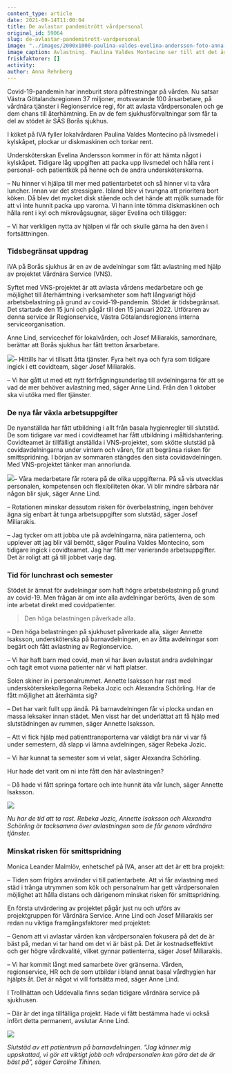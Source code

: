 ```yaml
---
content_type: article
date: 2021-09-14T11:00:04
title: De avlastar pandemitrött vårdpersonal
original_id: 59064
slug: de-avlastar-pandemitrott-vardpersonal
image: "../images/2000x1000-paulina-valdes-evelina-andersson-foto-anna-rehnberg.jpg"
image_caption: Avlastning. Paulina Valdes Montecino ser till att det är rent och snyggt i personalköket på IVA. Undersköterskan Evelina Andersson hittar vad hon söker i kylskåpet, eftersom Paulina fyllt på med  varor.
friskfaktorer: []
activity:
author: Anna Rehnberg
---
```


Covid-19-pandemin har inneburit stora påfrestningar på vården. Nu satsar Västra Götalandsregionen 37 miljoner, motsvarande 100 årsarbetare, på vårdnära tjänster i Regionservice regi, för att avlasta vårdpersonalen och ge dem chans till återhämtning. En av de fem sjukhusförvaltningar som får ta del av stödet är SÄS Borås sjukhus.

I köket på IVA fyller lokalvårdaren Paulina Valdes Montecino på livsmedel i kylskåpet, plockar ur diskmaskinen och torkar rent.

Undersköterskan Evelina Andersson kommer in för att hämta något i kylskåpet. Tidigare låg uppgiften att packa upp livsmedel och hålla rent i personal- och patientkök på henne och de andra undersköterskorna.

– Nu hinner vi hjälpa till mer med patientarbetet och så hinner vi ta våra luncher. Innan var det stressigare. Ibland blev vi tvungna att prioritera bort köken. Då blev det mycket disk stående och det hände att mjölk surnade för att vi inte hunnit packa upp varorna. Vi hann inte tömma diskmaskinen och hålla rent i kyl och mikrovågsugnar, säger Evelina och tillägger:

– Vi har verkligen nytta av hjälpen vi får och skulle gärna ha den även i fortsättningen.

### Tidsbegränsat uppdrag

IVA på Borås sjukhus är en av de avdelningar som fått avlastning med hjälp av projektet Vårdnära Service (VNS).

Syftet med VNS-projektet är att avlasta vårdens medarbetare och ge möjlighet till återhämtning i verksamheter som haft långvarigt höjd arbetsbelastning på grund av covid-19-pandemin. Stödet är tidsbegränsat. Det startade den 15 juni och pågår till den 15 januari 2022. Utföraren av denna service är Regionservice, Västra Götalandsregionens interna serviceorganisation.

Anne Lind, servicechef för lokalvården, och Josef Miliarakis, samordnare, berättar att Borås sjukhus har fått tretton årsarbetare.

[![](https://www.suntarbetsliv.se/wp-content/uploads/2021/09/Miliarakis_Red_200x220.jpg)](https://www.suntarbetsliv.se/wp-content/uploads/2021/09/Miliarakis_Red_200x220.jpg)– Hittills har vi tillsatt åtta tjänster. Fyra helt nya och fyra som tidigare ingick i ett covidteam, säger Josef Miliarakis.

– Vi har gått ut med ett nytt förfrågningsunderlag till avdelningarna för att se vad de mer behöver avlastning med, säger Anne Lind. Från den 1 oktober ska vi utöka med fler tjänster.

### De nya får växla arbetsuppgifter

De nyanställda har fått utbildning i allt från basala hygienregler till slutstäd. De som tidigare var med i covidteamet har fått utbildning i måltidshantering. Covidteamet är tillfälligt anställda i VNS-projektet, som skötte slutstäd på covidavdelningarna under vintern och våren, för att begränsa risken för smittspridning. I början av sommaren stängdes den sista covidavdelningen. Med VNS-projektet tänker man annorlunda.

[![](https://www.suntarbetsliv.se/wp-content/uploads/2021/09/Lind_Red_200x220.jpg)](https://www.suntarbetsliv.se/wp-content/uploads/2021/09/Lind_Red_200x220.jpg)– Våra medarbetare får rotera på de olika uppgifterna. På så vis utvecklas personalen, kompetensen och flexibiliteten ökar. Vi blir mindre sårbara när någon blir sjuk, säger Anne Lind.

– Rotationen minskar dessutom risken för överbelastning, ingen behöver ägna sig enbart åt tunga arbetsuppgifter som slutstäd, säger Josef Miliarakis.

– Jag tycker om att jobba ute på avdelningarna, nära patienterna, och upplever att jag blir väl bemött, säger Paulina Valdes Montecino, som tidigare ingick i covidteamet. Jag har fått mer varierande arbetsuppgifter. Det är roligt att gå till jobbet varje dag.

### Tid för lunchrast och semester

Stödet är ämnat för avdelningar som haft högre arbetsbelastning på grund av covid-19. Men frågan är om inte alla avdelningar berörts, även de som inte arbetat direkt med covidpatienter.

> Den höga belastningen påverkade alla.

– Den höga belastningen på sjukhuset påverkade alla, säger Annette Isaksson, undersköterska på barnavdelningen, en av åtta avdelningar som begärt och fått avlastning av Regionservice.

– Vi har haft barn med covid, men vi har även avlastat andra avdelningar och tagit emot vuxna patienter när vi haft platser.

Solen skiner in i personalrummet. Annette Isaksson har rast med undersköterskekollegorna Rebeka Jozic och Alexandra Schörling. Har de fått möjlighet att återhämta sig?

– Det har varit fullt upp ändå. På barnavdelningen får vi plocka undan en massa leksaker innan städet. Men visst har det underlättat att få hjälp med slutstädningen av rummen, säger Annette Isaksson.

– Att vi fick hjälp med patienttransporterna var väldigt bra när vi var få under semestern, då slapp vi lämna avdelningen, säger Rebeka Jozic.

– Vi har kunnat ta semester som vi velat, säger Alexandra Schörling.

Hur hade det varit om ni inte fått den här avlastningen?

– Då hade vi fått springa fortare och inte hunnit äta vår lunch, säger Annette Isaksson.

[![](https://www.suntarbetsliv.se/wp-content/uploads/2021/09/Boras07.jpg)](https://www.suntarbetsliv.se/wp-content/uploads/2021/09/Boras07.jpg)

_Nu har de tid att ta rast. Rebeka Jozic, Annette Isaksson och Alexandra Schörling är tacksamma över avlastningen som de får genom vårdnära tjänster._

### Minskat risken för smittspridning

Monica Leander Malmlöv, enhetschef på IVA, anser att det är ett bra projekt:

– Tiden som frigörs använder vi till patientarbete. Att vi får avlastning med städ i trånga utrymmen som kök och personalrum har gett vårdpersonalen möjlighet att hålla distans och därigenom minskat risken för smittspridning.

En första utvärdering av projektet pågår just nu och utförs av projektgruppen för Vårdnära Service. Anne Lind och Josef Miliarakis ser redan nu viktiga framgångsfaktorer med projektet:

– Genom att vi avlastar vården kan vårdpersonalen fokusera på det de är bäst på, medan vi tar hand om det vi är bäst på. Det är kostnadseffektivt och ger högre vårdkvalité, vilket gynnar patienterna, säger Josef Miliarakis.

– Vi har kommit långt med samarbete över gränserna. Vården, regionservice, HR och de som utbildar i bland annat basal vårdhygien har hjälpts åt. Det är något vi vill fortsätta med, säger Anne Lind.

I Trollhättan och Uddevalla finns sedan tidigare vårdnära service på sjukhusen.

– Där är det inga tillfälliga projekt. Hade vi fått bestämma hade vi också infört detta permanent, avslutar Anne Lind.

[![](https://www.suntarbetsliv.se/wp-content/uploads/2021/09/BorasSAS05_Red_750x400.jpg)](https://www.suntarbetsliv.se/wp-content/uploads/2021/09/BorasSAS05_Red_750x400.jpg)

_Slutstäd av ett patientrum på barnavdelningen. ”Jag känner mig uppskattad, vi gör ett viktigt jobb och vårdpersonalen kan göra det de är bäst på”, säger Caroline Tihinen._

